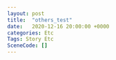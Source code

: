 ```yaml
---
layout: post
title:  "others_test"
date:   2020-12-16 20:00:00 +0000
categories: Etc
Tags: Story Etc
SceneCode: []
---
```

